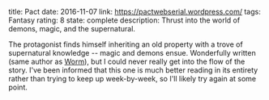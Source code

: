 title: Pact
date: 2016-11-07
link: https://pactwebserial.wordpress.com/
tags: Fantasy
rating: 8
state: complete
description: Thrust into the world of demons, magic, and the supernatural.

The protagonist finds himself inheriting an old property with a trove of
supernatural knowledge -- magic and demons ensue. Wonderfully written (same
author as <a href='https://parahumans.wordpress.com/table-of-contents/'>Worm</a>),
but I could never really get into the flow of the story. I've been informed
that this one is much better reading in its entirety rather than trying to keep
up week-by-week, so I'll likely try again at some point.

